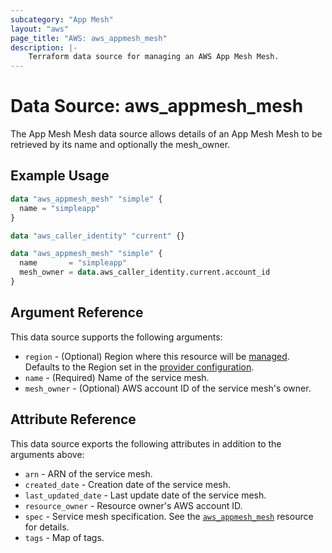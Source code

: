 ```yaml
---
subcategory: "App Mesh"
layout: "aws"
page_title: "AWS: aws_appmesh_mesh"
description: |-
    Terraform data source for managing an AWS App Mesh Mesh.
---
```


# Data Source: aws_appmesh_mesh

The App Mesh Mesh data source allows details of an App Mesh Mesh to be retrieved by its name and optionally the mesh_owner.

## Example Usage

```terraform
data "aws_appmesh_mesh" "simple" {
  name = "simpleapp"
}
```

```terraform
data "aws_caller_identity" "current" {}

data "aws_appmesh_mesh" "simple" {
  name       = "simpleapp"
  mesh_owner = data.aws_caller_identity.current.account_id
}
```

## Argument Reference

This data source supports the following arguments:

* `region` - (Optional) Region where this resource will be [managed](https://docs.aws.amazon.com/general/latest/gr/rande.html#regional-endpoints). Defaults to the Region set in the [provider configuration](https://registry.terraform.io/providers/hashicorp/aws/latest/docs#aws-configuration-reference).
* `name` - (Required) Name of the service mesh.
* `mesh_owner` - (Optional) AWS account ID of the service mesh's owner.

## Attribute Reference

This data source exports the following attributes in addition to the arguments above:

* `arn` - ARN of the service mesh.
* `created_date` - Creation date of the service mesh.
* `last_updated_date` - Last update date of the service mesh.
* `resource_owner` - Resource owner's AWS account ID.
* `spec` - Service mesh specification. See the [`aws_appmesh_mesh`](/docs/providers/aws/r/appmesh_mesh.html#spec) resource for details.
* `tags` - Map of tags.
